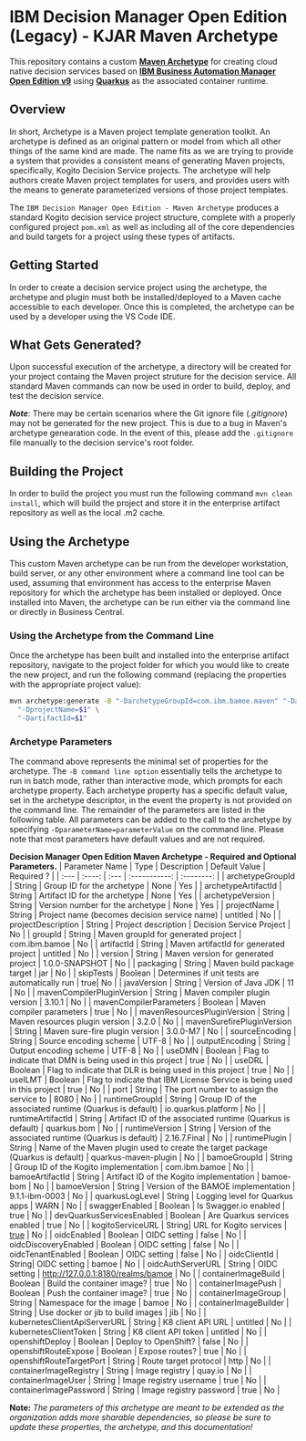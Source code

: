 # IBM Decision Manager Open Edition (Legacy) - KJAR Maven Archetype

This repository contains a custom [**Maven Archetype**](https://maven.apache.org/guides/introduction/introduction-to-archetypes.html) for creating cloud native decision services based on [**IBM Business Automation Manager Open Edition v9**](https://www.ibm.com/docs/en/ibamoe/9.0.0?topic=introduction-what-is-bamoe) using [**Quarkus**](https://https://quarkus.io//) as the associated container runtime.

## Overview

In short, Archetype is a Maven project template generation toolkit. An archetype is defined as an original pattern or model from which all other things of the same kind are made. The name fits as we are trying to provide a system that provides a consistent means of generating Maven projects, specifically, Kogito Decision Service projects. The archetype will help authors create Maven project templates for users, and provides users with the means to generate parameterized versions of those project templates.

The `IBM Decision Manager Open Edition - Maven Archetype` produces a standard Kogito decision service project structure, complete with a properly configured project `pom.xml` as well as including all of the core dependencies and build targets for a project using these types of artifacts.  

## Getting Started

In order to create a decision service project using the archetype, the archetype and plugin must both be installed/deployed to a Maven cache accessible to each developer. Once this is completed, the archetype can be used by a developer using the VS Code IDE.

## What Gets Generated?

Upon successful execution of the archetype, a directory will be created for your project containg the Maven project struture for the decision service.  All standard Maven commands can now be used in order to build, deploy, and test the decision service.

**_Note_**: There may be certain scenarios where the Git ignore file (_.gitignore_) may not be generated for the new  project.  This is due to a bug in Maven's archetype genearation code.  In the event of this, please add the `.gitignore` file manually to the decision service's root folder.

## Building the Project

In order to build the project you must run the following command `mvn clean install`, which will build the project and store it in the enterprise artifact repository as well as the local .m2 cache. 

## Using the Archetype

This custom Maven archetype can be run from the developer workstation, build server, or any other environment where a command line tool can be used, assuming that environment has access to the enterprise Maven repository for which the archetype has been installed or deployed. Once installed into Maven, the archetype can be run either via the command line or directly in Business Central.

### Using the Archetype from the Command Line

Once the archetype has been built and installed into the enterprise artifact repository, navigate to the project folder for which you would like to create the new project, and run the following command (replacing the properties with the appropriate project value):

```bash
mvn archetype:generate -B "-DarchetypeGroupId=com.ibm.bamoe.maven" "-DarchetypeArtifactId=dmoe-legacy-maven-archetype" "-DarchetypeVersion=1.0.0" \
  "-DprojectName=$1" \
  "-DartifactId=$1" 
```

### Archetype Parameters

The command above represents the minimal set of properties for the archetype. The `-B command line option` essentially tells the archetype to run in batch mode, rather than interactive mode, which prompts for each archetype property. Each archetype property has a specific default value, set in the archetype descriptor, in the event the property is not provided on the command line. The remainder of the parameters are listed in the following table. All parameters can be added to the call to the archetype by specifying `-DparameterName=parameterValue` on the command line. Please note that most parameters have default values and are not required.

**Decision Manager Open Edition Maven Archetype - Required and Optional Parameters.**
| Parameter Name | Type   | Description | Default Value | Required ? |
| :---           | :----: | :---        | :-----------: | :--------: |
| archetypeGroupId | String | Group ID for the archetype | None | Yes |
| archetypeArtifactId | String | Artifact ID for the archetype | None | Yes |
| archetypeVersion | String | Version number for the archetype | None | Yes |
| projectName | String | Project name (becomes decision service name) | untitled | No |
| projectDescription | String | Project description | Decision Service Project | No |
| groupId | String | Maven groupId for generated project | com.ibm.bamoe | No |
| artifactId | String | Maven artifactId for generated project | untitled | No |
| version | String | Maven version for generated project | 1.0.0-SNAPSHOT | No |
| packaging | String | Maven build package target | jar | No |
| skipTests | Boolean | Determines if unit tests are automatically run | true| No |
| javaVersion | String | Version of Java JDK | 11 | No |
| mavenCompilerPluginVersion | String | Maven compiler plugin version | 3.10.1 | No |
| mavenCompilerParameters | Boolean | Maven compiler parameters | true | No |
| mavenResourcesPluginVersion | String | Maven resources plugin version | 3.2.0 | No |
| mavenSurefirePluginVersion | String | Maven sure-fire plugin version | 3.0.0-M7 | No |
| sourceEncoding | String | Source encoding scheme | UTF-8 | No |
| outputEncoding | String | Output encoding scheme | UTF-8 | No |
| useDMN | Boolean | Flag to indicate that DMN is being used in this project | true | No |
| useDRL | Boolean | Flag to indicate that DLR is being used in this project | true | No |
| useILMT | Boolean | Flag to indicate that IBM License Service is being used in this project | true | No |
| port | String | The port number to assign the service to | 8080 | No |
| runtimeGroupId | String | Group ID of the associated runtime (Quarkus is default) | io.quarkus.platform | No |
| runtimeArtifactId | String | Artifact ID of the associated runtime (Quarkus is default) | quarkus.bom | No |
| runtimeVersion | String | Version of the associated runtime (Quarkus is default) | 2.16.7.Final | No |
| runtimePlugin | String | Name of the Maven plugin used to create the target package (Quarkus is default) | quarkus-maven-plugin | No |
| bamoeGroupId | String | Group ID of the Kogito implementation | com.ibm.bamoe | No |
| bamoeArtifactId | String | Artifact ID of the Kogito implementation | bamoe-bom | No |
| bamoeVersion | String | Version of the BAMOE implementation | 9.1.1-ibm-0003 | No |
| quarkusLogLevel | String | Logging level for Quarkus apps | WARN | No |
| swaggerEnabled | Boolean | Is Swagger.io enabled | true | No |
| devQuarkusServicesEnabled | Boolean | Are Quarkus services enabled | true | No |
| kogitoServiceURL | String| URL for Kogito services | [true](http://localhost:${quarkus.http.port}) | No |
| oidcEnabled | Boolean | OIDC setting | false | No |
| oidcDiscoveryEnabled | Boolean | OIDC setting | false | No |
| oidcTenantEnabled | Boolean | OIDC setting | false | No |
| oidcClientId | String| OIDC setting | bamoe | No |
| oidcAuthServerURL | String | OIDC setting | http://127.0.0.1:8180/realms/bamoe | No |
| containerImageBuild | Boolean | Build the container image? | true | No |
| containerImagePush | Boolean | Push the container image? | true | No |
| containerImageGroup | String | Namespace for the image | bamoe | No |
| containerImageBuilder | String | Use docker or jib to build images | jib | No |
| kubernetesClientApiServerURL | String | K8 client API URL | untitled | No |
| kubernetesClientToken | String | K8 client API token | untitled | No |
| openshiftDeploy | Boolean | Deploy to OpenShift? | false | No |
| openshiftRouteExpose | Boolean | Expose routes? | true | No |
| openshiftRouteTargetPort | String | Route target protocol | http | No |
| containerImageRegistry | String | Image registry | quay.io | No |
| containerImageUser | String | Image registry username | true | No |
| containerImagePassword | String | Image registry password | true | No |

**Note:** *The parameters of this archetype are meant to be extended as the organization adds more sharable dependencies, so please be sure to update these properties, the archetype, and this documentation!*

